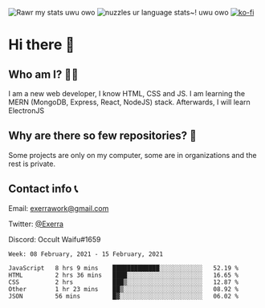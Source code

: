 ![Rawr my stats uwu owo](https://github-readme-stats.vercel.app/api?username=Exerra&show_icons=true&theme=buefy)
![nuzzles ur language stats~! uwu owo](https://github-readme-stats.vercel.app/api/top-langs/?username=Exerra&layout=compact)
[![ko-fi](https://www.ko-fi.com/img/githubbutton_sm.svg)](https://ko-fi.com/X8X130H96)
# Hi there 👋
## Who am I? 🙋‍♀️
I am a new web developer, I know HTML, CSS and JS. I am learning the MERN (MongoDB, Express, React, NodeJS) stack. Afterwards, I will learn ElectronJS
## Why are there so few repositories? 🤔
Some projects are only on my computer, some are in organizations and the rest is private.
## Contact info 📞
Email: [exerrawork@gmail.com](mailto:exerrawork@gmail.com)

Twitter: [@Exerra](https://twitter.com/exerra)

Discord: Occult Waifu#1659

<!--START_SECTION:waka-->
```text
Week: 08 February, 2021 - 15 February, 2021

JavaScript   8 hrs 9 mins    █████████████░░░░░░░░░░░░   52.19 % 
HTML         2 hrs 36 mins   ████░░░░░░░░░░░░░░░░░░░░░   16.65 % 
CSS          2 hrs           ███▒░░░░░░░░░░░░░░░░░░░░░   12.87 % 
Other        1 hr 23 mins    ██▒░░░░░░░░░░░░░░░░░░░░░░   08.92 % 
JSON         56 mins         █▓░░░░░░░░░░░░░░░░░░░░░░░   06.02 % 
```
<!--END_SECTION:waka-->

